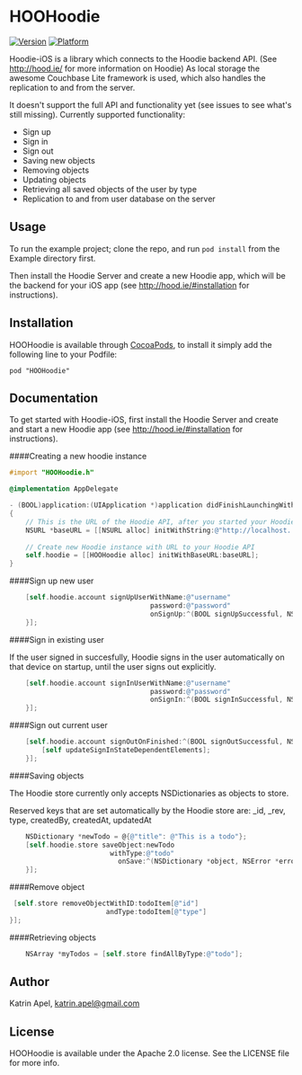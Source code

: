 # HOOHoodie

[![Version](http://cocoapod-badges.herokuapp.com/v/HOOHoodie/badge.png)](http://cocoadocs.org/docsets/HOOHoodie)
[![Platform](http://cocoapod-badges.herokuapp.com/p/HOOHoodie/badge.png)](http://cocoadocs.org/docsets/HOOHoodie)

Hoodie-iOS is a library which connects to the Hoodie backend API.
(See http://hood.ie/ for more information on Hoodie)
As local storage the awesome Couchbase Lite framework is used, which also handles the replication to and from the server.

It doesn't support the full API and functionality yet (see issues to see what's still missing). 
Currently supported functionality:
- Sign up
- Sign in
- Sign out
- Saving new objects
- Removing objects
-  Updating objects
- Retrieving all saved objects of the user by type
- Replication to and from user database on the server

## Usage

To run the example project; clone the repo, and run `pod install` from the Example directory first.

Then install the Hoodie Server and create a new Hoodie app, which will be the backend for your iOS app (see http://hood.ie/#installation for instructions).

## Installation

HOOHoodie is available through [CocoaPods](http://cocoapods.org), to install
it simply add the following line to your Podfile:

    pod "HOOHoodie"

## Documentation

To get started with Hoodie-iOS, first install the Hoodie Server and create and start a new Hoodie app (see http://hood.ie/#installation for instructions).

####Creating a new hoodie instance

```Objective-C
#import "HOOHoodie.h"

@implementation AppDelegate

- (BOOL)application:(UIApplication *)application didFinishLaunchingWithOptions:(NSDictionary *)launchOptions
{
    // This is the URL of the Hoodie API, after you started your Hoodie app
    NSURL *baseURL = [[NSURL alloc] initWithString:@"http://localhost.:6001/_api"];
    
    // Create new Hoodie instance with URL to your Hoodie API
    self.hoodie = [[HOOHoodie alloc] initWithBaseURL:baseURL];
}
```

####Sign up new user

```Objective-C
    [self.hoodie.account signUpUserWithName:@"username"
                                   password:@"password"
                                   onSignUp:^(BOOL signUpSuccessful, NSError *error) {
    }];
```

####Sign in existing user

If the user signed in succesfully, Hoodie signs in the user automatically on that device on startup, until the user signs out explicitly.

```Objective-C
    [self.hoodie.account signInUserWithName:@"username"
                                   password:@"password"
                                   onSignIn:^(BOOL signInSuccessful, NSError *error) {
    }];
```

####Sign out current user

```Objective-C
    [self.hoodie.account signOutOnFinished:^(BOOL signOutSuccessful, NSError *error) {
        [self updateSignInStateDependentElements];
    }];
```

####Saving objects

The Hoodie store currently only accepts NSDictionaries as objects to store.

Reserved keys that are set automatically by the Hoodie store are:
 _id, _rev, type, createdBy, createdAt, updatedAt 

```Objective-C
    NSDictionary *newTodo = @{@"title": @"This is a todo"};
    [self.hoodie.store saveObject:newTodo 
                         withType:@"todo"
                           onSave:^(NSDictionary *object, NSError *error) {
    }];
```

####Remove object

```Objective-C
 [self.store removeObjectWithID:todoItem[@"id"]
                        andType:todoItem[@"type"]                                                                                           onRemoval:^(BOOLremovalSuccessful,NSError*error) {
}];
```

####Retrieving objects

```Objective-C
    NSArray *myTodos = [self.store findAllByType:@"todo"];
```

## Author

Katrin Apel, katrin.apel@gmail.com

## License

HOOHoodie is available under the Apache 2.0 license. See the LICENSE file for more info.

